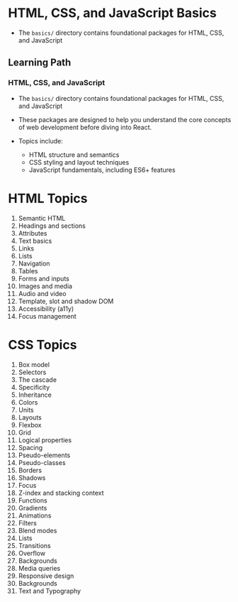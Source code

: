 # HTML, CSS, and JavaScript Basics

- The `basics/` directory contains foundational packages for HTML, CSS, and JavaScript

## Learning Path

### HTML, CSS, and JavaScript

- The `basics/` directory contains foundational packages for HTML, CSS, and JavaScript
- These packages are designed to help you understand the core concepts of web development before diving into React.

- Topics include:
  - HTML structure and semantics
  - CSS styling and layout techniques
  - JavaScript fundamentals, including ES6+ features

# HTML Topics

1. Semantic HTML
2. Headings and sections
3. Attributes
4. Text basics
5. Links
6. Lists
7. Navigation
8. Tables
9. Forms and inputs
10. Images and media
11. Audio and video
12. Template, slot and shadow DOM
13. Accessibility (a11y)
14. Focus management

# CSS Topics

1. Box model
2. Selectors
3. The cascade
4. Specificity
5. Inheritance
6. Colors
7. Units
8. Layouts
9. Flexbox
10. Grid
11. Logical properties
12. Spacing
13. Pseudo-elements
14. Pseudo-classes
15. Borders
16. Shadows
17. Focus
18. Z-index and stacking context
19. Functions
20. Gradients
21. Animations
22. Filters
23. Blend modes
24. Lists
25. Transitions
26. Overflow
27. Backgrounds
28. Media queries
29. Responsive design
30. Backgrounds
31. Text and Typography
